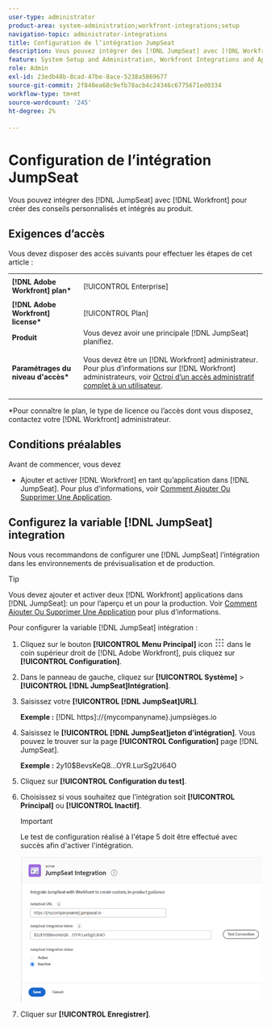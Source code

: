 ```yaml
---
user-type: administrator
product-area: system-administration;workfront-integrations;setup
navigation-topic: administrator-integrations
title: Configuration de l’intégration JumpSeat
description: Vous pouvez intégrer des [!DNL JumpSeat] avec [!DNL Workfront] pour créer des conseils personnalisés et intégrés au produit.
feature: System Setup and Administration, Workfront Integrations and Apps
role: Admin
exl-id: 23edb48b-8cad-47be-8ace-5238a5869677
source-git-commit: 2f840ea68c9efb78acb4c24346c6775671ed0334
workflow-type: tm+mt
source-wordcount: '245'
ht-degree: 2%

---
```


# Configuration de l’intégration JumpSeat

Vous pouvez intégrer des [!DNL JumpSeat] avec [!DNL Workfront] pour créer des conseils personnalisés et intégrés au produit.

## Exigences d’accès

Vous devez disposer des accès suivants pour effectuer les étapes de cet article :

<table style="table-layout:auto"> 
 <col> 
 <col> 
 <tbody> 
  <tr> 
   <td role="rowheader"><strong>[!DNL Adobe Workfront] plan*</strong></td> 
   <td> <p>[!UICONTROL Enterprise] </p> </td> 
  </tr> 
  <tr> 
   <td role="rowheader"><strong>[!DNL Adobe Workfront] license*</strong></td> 
   <td>[!UICONTROL Plan]</td> 
  </tr> 
  <tr> 
   <td role="rowheader"><strong>Produit</strong></td> 
   <td>Vous devez avoir une principale [!DNL JumpSeat] planifiez.</td> 
  </tr> 
  <tr> 
   <td role="rowheader"><strong>Paramétrages du niveau d'accès*</strong></td> 
   <td> <p> Vous devez être un [!DNL Workfront] administrateur. Pour plus d’informations sur [!DNL Workfront] administrateurs, voir <a href="../../administration-and-setup/add-users/configure-and-grant-access/grant-a-user-full-administrative-access.md" class="MCXref xref">Octroi d’un accès administratif complet à un utilisateur</a>.</p> </td> 
  </tr> 
 </tbody> 
</table>

&#42;Pour connaître le plan, le type de licence ou l’accès dont vous disposez, contactez votre [!DNL Workfront] administrateur.

## Conditions préalables

Avant de commencer, vous devez

* Ajouter et activer [!DNL Workfront] en tant qu’application dans [!DNL JumpSeat]. Pour plus d’informations, voir [Comment Ajouter Ou Supprimer Une Application](https://support.jumpseat.io/article/how-to-add-an-application/).

## Configurez la variable [!DNL JumpSeat] integration

Nous vous recommandons de configurer une [!DNL JumpSeat] l’intégration dans les environnements de prévisualisation et de production.

>[!TIP]
>
>Vous devez ajouter et activer deux [!DNL Workfront] applications dans [!DNL JumpSeat]: un pour l’aperçu et un pour la production. Voir [Comment Ajouter Ou Supprimer Une Application](https://support.jumpseat.io/article/how-to-add-an-application/) pour plus d’informations.

Pour configurer la variable [!DNL JumpSeat] intégration :

1. Cliquez sur le bouton **[!UICONTROL Menu Principal]** icon ![](assets/main-menu-icon.png) dans le coin supérieur droit de [!DNL Adobe Workfront], puis cliquez sur **[!UICONTROL Configuration]**.
1. Dans le panneau de gauche, cliquez sur **[!UICONTROL Système]** > **[!UICONTROL [!DNL JumpSeat]Intégration]**.
1. Saisissez votre **[!UICONTROL [!DNL JumpSeat]URL]**.

   **Exemple :** [!DNL https]://{mycompanyname}.jumpsièges.io

1. Saisissez le **[!UICONTROL [!DNL JumpSeat]jeton d’intégration]**. Vous pouvez le trouver sur la page **[!UICONTROL Configuration]** page [!DNL JumpSeat].

   **Exemple :** $2 y$10$BevsKeQ8...OYR.LurSg2U64O

1. Cliquez sur **[!UICONTROL Configuration du test]**.
1. Choisissez si vous souhaitez que l’intégration soit **[!UICONTROL Principal]** ou **[!UICONTROL Inactif]**.

   >[!IMPORTANT]
   >
   >Le test de configuration réalisé à l&#39;étape 5 doit être effectué avec succès afin d&#39;activer l&#39;intégration.

   ![Page d’intégration Saut de siège](assets/jumpseat-integration-page.png)

1. Cliquer sur **[!UICONTROL Enregistrer]**.
